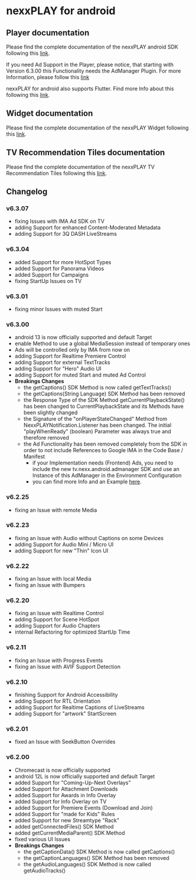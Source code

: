 # nexxPLAY for android

## Player documentation

Please find the complete documentation of the nexxPLAY android SDK following this [link](https://play.docs.nexx.cloud/native-players/nexxplay-for-android).

If you need Ad Support in the Player, please notice, that starting with Version 6.3.00 this Functionality needs the AdManager Plugin. For more Information, please follow this [link](https://play.docs.nexx.cloud/native-players/nexxplay-for-android#ad-support)

nexxPLAY for android also supports Flutter. Find more Info about this following this [link](https://play.docs.nexx.cloud/native-players/nexxplay-for-flutter).

## Widget documentation

Please find the complete documentation of the nexxPLAY Widget following this [link](https://play.docs.nexx.cloud/widgets/widgets-for-native-apps/android-widget).

## TV Recommendation Tiles documentation

Please find the complete documentation of the nexxPLAY TV Recommendation Tiles following this [link](https://play.docs.nexx.cloud/widgets/widgets-for-native-apps/androidtv-channel).


## Changelog

### v6.3.07
* fixing Issues with IMA Ad SDK on TV
* adding Support for enhanced Content-Moderated Metadata
* adding Support for 3Q DASH LiveStreams

### v6.3.04
* added Support for more HotSpot Types
* added Support for Panorama Videos
* added Support for Campaigns
* fixing StartUp Issues on TV

### v6.3.01
* fixing minor Issues with muted Start

### v6.3.00
* android 13 is now officially supported and default Target
* enable Method to use a global MediaSession instead of temporary ones
* Ads will be controlled only by IMA from now on
* adding Support for Realtime Premiere Control
* adding Support for external TextTracks
* adding Support for "Hero" Audio UI
* adding Support for muted Start and muted Ad Control
* **Breakings Changes**
  - the getCaptions() SDK Method is now called getTextTracks()
  - the getCaptions(String Language) SDK Method has been removed
  - the Response Type of the SDK Method getCurrentPlaybackState() has been changed to CurrentPlaybackState and its Methods have been slightly changed
  - the Signature of the "onPlayerStateChanged" Method from NexxPLAYNotification.Listener has been changed. The initial "playWhenReady" (boolean) Parameter was always true and therefore removed
  - the Ad Functionality has been removed completely from the SDK in order to not include References to Google IMA in the Code Base / Manifest
    - if your Implementation needs (Frontend) Ads, you need to include the new tv.nexx.android.admanager SDK and use an Instance of this AdManager in the Environment Configuration 
    - you can find more Info and an Example [here](https://play.docs.nexx.cloud/native-players/nexxplay-for-android#ad-support).

### v6.2.25
- fixing an Issue with remote Media

### v6.2.23
- fixing an Issue with Audio without Captions on some Devices
- adding Support for Audio Mini / Micro UI
- adding Support for new "Thin" Icon UI

### v6.2.22
- fixing an Issue with local Media
- fixing an Issue with Bumpers

### v6.2.20
- fixing an Issue with Realtime Control
- adding Support for Scene HotSpot
- adding Support for Audio Chapters
- internal Refactoring for optimized StartUp Time

### v6.2.11
- fixing an Issue with Progress Events
- fixing an Issue with AVIF Support Detection

### v6.2.10
* finishing Support for Android Accessibility
* adding Support for RTL Orientation
* adding Support for Realtime Captions of LiveStreams
* adding Support for "artwork" StartScreen

### v6.2.01
- fixed an Issue with SeekButton Overrides

### v6.2.00
* Chromecast is now officially supported
* android 12L is now officially supported and default Target
* added Support for "Coming-Up-Next Overlays"
* added Support for Attachment Downloads
* added Support for Awards in Info Overlay
* added Support for Info Overlay on TV
* added Support for Premiere Events (Download and Join)
* added Support for "made for Kids" Rules
* added Support for new Streamtype "Rack"
* added getConnectedFiles() SDK Method            
* added getCurrentMediaParent() SDK Method     
* fixed various UI Issues
* **Breakings Changes**
  - the getCaptionData() SDK Method is now called getCaptions()
  - the getCaptionLanguages() SDK Method has been removed
  - the getAudioLanguages() SDK Method is now called getAudioTracks()
